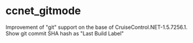 ccnet_gitmode
=============

Improvement of "git" support on the base of CruiseControl.NET-1.5.7256.1. Show git commit SHA hash as "Last Build Label"